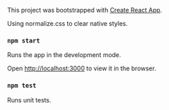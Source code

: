 This project was bootstrapped with [Create React App](https://github.com/facebook/create-react-app).

Using normalize.css to clear native styles.

### `npm start`

Runs the app in the development mode.

Open [http://localhost:3000](http://localhost:3000) to view it in the browser.

### `npm test`

Runs unit tests.

